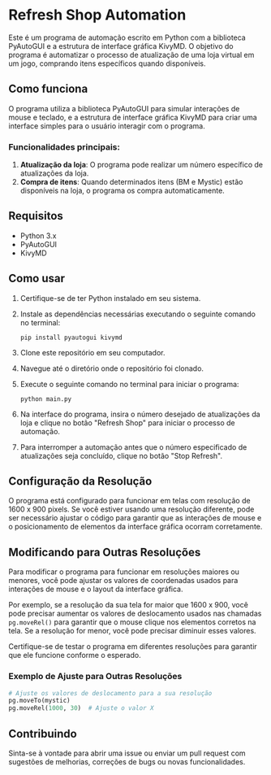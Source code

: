 # Refresh Shop Automation

Este é um programa de automação escrito em Python com a biblioteca PyAutoGUI e a estrutura de interface gráfica KivyMD. O objetivo do programa é automatizar o processo de atualização de uma loja virtual em um jogo, comprando itens específicos quando disponíveis.

## Como funciona

O programa utiliza a biblioteca PyAutoGUI para simular interações de mouse e teclado, e a estrutura de interface gráfica KivyMD para criar uma interface simples para o usuário interagir com o programa.

### Funcionalidades principais:

1. **Atualização da loja**: O programa pode realizar um número específico de atualizações da loja.
2. **Compra de itens**: Quando determinados itens (BM e Mystic) estão disponíveis na loja, o programa os compra automaticamente.

## Requisitos

- Python 3.x
- PyAutoGUI
- KivyMD

## Como usar

1. Certifique-se de ter Python instalado em seu sistema.
2. Instale as dependências necessárias executando o seguinte comando no terminal:

    ```
    pip install pyautogui kivymd
    ```

3. Clone este repositório em seu computador.
4. Navegue até o diretório onde o repositório foi clonado.
5. Execute o seguinte comando no terminal para iniciar o programa:

    ```
    python main.py
    ```

6. Na interface do programa, insira o número desejado de atualizações da loja e clique no botão "Refresh Shop" para iniciar o processo de automação.
7. Para interromper a automação antes que o número especificado de atualizações seja concluído, clique no botão "Stop Refresh".


## Configuração da Resolução

O programa está configurado para funcionar em telas com resolução de 1600 x 900 pixels. Se você estiver usando uma resolução diferente, pode ser necessário ajustar o código para garantir que as interações de mouse e o posicionamento de elementos da interface gráfica ocorram corretamente.

## Modificando para Outras Resoluções

Para modificar o programa para funcionar em resoluções maiores ou menores, você pode ajustar os valores de coordenadas usados para interações de mouse e o layout da interface gráfica. 

Por exemplo, se a resolução da sua tela for maior que 1600 x 900, você pode precisar aumentar os valores de deslocamento usados nas chamadas `pg.moveRel()` para garantir que o mouse clique nos elementos corretos na tela. Se a resolução for menor, você pode precisar diminuir esses valores.

Certifique-se de testar o programa em diferentes resoluções para garantir que ele funcione conforme o esperado.

### Exemplo de Ajuste para Outras Resoluções

```python
# Ajuste os valores de deslocamento para a sua resolução
pg.moveTo(mystic)
pg.moveRel(1000, 30)  # Ajuste o valor X
```

## Contribuindo

Sinta-se à vontade para abrir uma issue ou enviar um pull request com sugestões de melhorias, correções de bugs ou novas funcionalidades.
